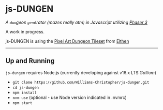 # js-DUNGEN

_A `dun`geon `gen`erator (mazes really atm) in Javascript utilizing [Phaser 3](https://phaser.io)_

A work in progress.

js-DUNGEN is using the [Pixel Art Dungeon Tileset](https://opengameart.org/content/pixel-art-dungeon-tileset) from [Elthen](https://www.patreon.com/elthen)

---
## Up and Running
`js-dungen` requires Node.js (currently developing against v16.x LTS _Gallium_)

- `git clone https://github.com/Williams-Christopher/js-dungen.git`
- `cd js-dungen`
- `npm install`
- `nvm use` (optional - use Node version indicated in .nvmrc)
- `npm start`
